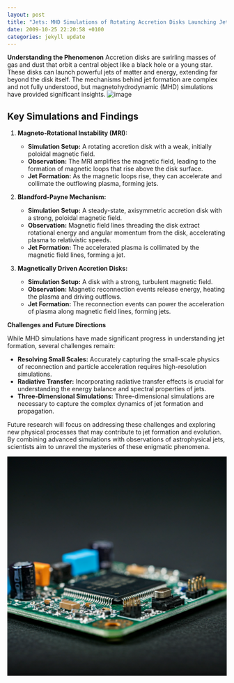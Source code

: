 ```yaml
---
layout: post
title: "Jets: MHD Simulations of Rotating Accretion Disks Launching Jets"
date: 2009-10-25 22:20:58 +0100
categories: jekyll update
---
```


**Understanding the Phenomenon**
Accretion disks are swirling masses of gas and dust that orbit a central object like a black hole or a young star. These disks can launch powerful jets of matter and energy, extending far beyond the disk itself. The mechanisms behind jet formation are complex and not fully understood, but magnetohydrodynamic (MHD) simulations have provided significant insights.
![image](https://github.com/user-attachments/assets/09d2388c-bce4-4419-98c8-5502d132f065)

## Key Simulations and Findings

1. **Magneto-Rotational Instability (MRI):**

   - **Simulation Setup:** A rotating accretion disk with a weak, initially poloidal magnetic field.
   - **Observation:** The MRI amplifies the magnetic field, leading to the formation of magnetic loops that rise above the disk surface.
   - **Jet Formation:** As the magnetic loops rise, they can accelerate and collimate the outflowing plasma, forming jets.

2. **Blandford-Payne Mechanism:**

   - **Simulation Setup:** A steady-state, axisymmetric accretion disk with a strong, poloidal magnetic field.
   - **Observation:** Magnetic field lines threading the disk extract rotational energy and angular momentum from the disk, accelerating plasma to relativistic speeds.
   - **Jet Formation:** The accelerated plasma is collimated by the magnetic field lines, forming a jet.

3. **Magnetically Driven Accretion Disks:**
   - **Simulation Setup:** A disk with a strong, turbulent magnetic field.
   - **Observation:** Magnetic reconnection events release energy, heating the plasma and driving outflows.
   - **Jet Formation:** The reconnection events can power the acceleration of plasma along magnetic field lines, forming jets.

**Challenges and Future Directions**

While MHD simulations have made significant progress in understanding jet formation, several challenges remain:

- **Resolving Small Scales:** Accurately capturing the small-scale physics of reconnection and particle acceleration requires high-resolution simulations.
- **Radiative Transfer:** Incorporating radiative transfer effects is crucial for understanding the energy balance and spectral properties of jets.
- **Three-Dimensional Simulations:** Three-dimensional simulations are necessary to capture the complex dynamics of jet formation and propagation.

Future research will focus on addressing these challenges and exploring new physical processes that may contribute to jet formation and evolution. By combining advanced simulations with observations of astrophysical jets, scientists aim to unravel the mysteries of these enigmatic phenomena.

![fpga](/images/fpga.png "FPGA")
